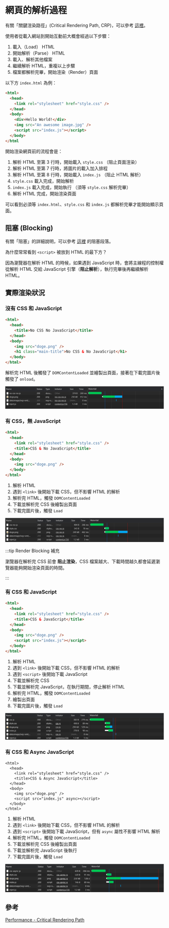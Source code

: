 # 網頁的解析過程

有關「關鍵渲染路徑」(Critical Rendering Path, CRP)，可以參考 [這裡](https://ithelp.ithome.com.tw/articles/10248286)。

使用者從載入網站到開始互動前大概會經過以下步驟：

1. 載入（Load） HTML
1. 開始解析（Parse） HTML
1. 載入、解析其他檔案
1. 繼續解析 HTML，重複以上步驟
1. 檔案都解析完畢，開始渲染（Render）頁面

以下方 `index.html` 為例：

```html
<html>
  <head>
    <link rel="stylesheet" href="style.css" />
  </head>
  <body>
    <div>Hello World!</div>
    <img src="An awesome image.jpg" />
    <script src="index.js"></script>
  </body>
</html
```

開始渲染網頁前的流程會是：

1. 解析 HTML 至第 3 行時，開始載入 `style.css` （阻止頁面渲染）
1. 解析 HTML 至第 7 行時，將圖片的載入加入排程
1. 解析 HTML 至第 8 行時，開始載入 `index.js` （阻止 HTML 解析）
1. `style.css` 載入完成，開始解析
1. `index.js` 載入完成，開始執行 （須等 `style.css` 解析完畢）
1. 解析 HTML 完成，開始渲染頁面

可以看到必須等 `index.html`、`style.css` 和 `index.js` 都解析完畢才能開始顯示頁面。

## 阻塞 (Blocking)

有關「阻塞」的詳細說明，可以參考 [這裡](https://ithelp.ithome.com.tw/articles/10248286) 的阻塞段落。

為什麼常常看到 `<script>` 被放到 HTML 的最下方？

因為瀏覽器在解析 HTML 的時候，如果遇到 JavaScript 時，會將主線程的控制權從解析 HTML 交給 JavaScript 引擎（**阻止解析**），執行完畢後再繼續解析 HTML。

## 實際渲染狀況

### 沒有 CSS 和 JavaScript

```html
<html>
  <head>
    <title>No CSS No JavaScript</title>
  </head>
  <body>
    <img src="doge.png" />
    <h1 class="main-title">No CSS & No JavaScript</h1>
  </body>
</html>
```

解析完 HTML 後觸發了 `DOMContentLoaded` 並繪製出頁面，接著在下載完圖片後觸發了 `onload`。

![No CSS and JavaScript](./images/rendering-no-css-js.png)

### 有 CSS，無 JavaScript

```html
<html>
  <head>
    <link rel="stylesheet" href="style.css" />
    <title>CSS & No JavaScript</title>
  </head>
  <body>
    <img src="doge.png" />
  </body>
</html>
```

1. 解析 HTML
1. 遇到 `<link>` 後開始下載 CSS，但不影響 HTML 的解析
1. 解析完 HTML，觸發 `DOMContentLoaded`
1. 下載並解析完 CSS 後繪製出頁面
1. 下載完圖片後，觸發 `Load`

![NO JavaScript](./images/rendering-no-js.png)

:::tip Render Blocking 補充

瀏覽器在解析完 CSS 前會 **阻止渲染**，CSS 檔案越大、下載時間越久都會延遲瀏覽器能夠開始渲染頁面的時間。

:::

### 有 CSS 和 JavaScript

```html
<html>
  <head>
    <link rel="stylesheet" href="style.css" />
    <title>CSS & JavaScript</title>
  </head>
  <body>
    <img src="doge.png" />
    <script src="index.js"></script>
  </body>
</html>
```

1. 解析 HTML
1. 遇到 `<link>` 後開始下載 CSS，但不影響 HTML 的解析
1. 遇到 `<script>` 後開始下載 JavaScript
1. 下載並解析完 CSS
1. 下載並解析完 JavaScript，在執行期間，停止解析 HTML
1. 解析完 HTML，觸發 `DOMContentLoaded`
1. 繪製出頁面
1. 下載完圖片後，觸發 `Load`

![Have CSS and JavaScript](./images/rendering-have-css-js.png)

### 有 CSS 和 Async JavaScript

```html{8}
<html>
  <head>
    <link rel="stylesheet" href="style.css" />
    <title>CSS & Async JavaScript</title>
  </head>
  <body>
    <img src="doge.png" />
    <script src="index.js" async></script>
  </body>
</html>
```

1. 解析 HTML
1. 遇到 `<link>` 後開始下載 CSS，但不影響 HTML 的解析
1. 遇到 `<script>` 後開始下載 JavaScript，但有 `async` 屬性不影響 HTML 解析
1. 解析完 HTML，觸發 `DOMContentLoaded`
1. 下載並解析完 CSS 後繪製出頁面
1. 下載並解析完 JavaScript 後執行
1. 下載完圖片後，觸發 `Load`

![Async JavaScript](./images/rendering-async-js.png)

## 參考

[Performance - Critical Rendering Path](https://ithelp.ithome.com.tw/articles/10248286)
